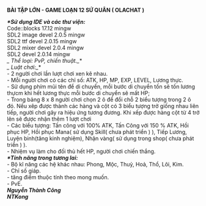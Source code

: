 **BÀI TẬP LỚN - GAME LOẠN 12 SỨ QUÂN ( OLACHAT )**  

 **_*Sử dụng IDE và các thư viện:_**  
    Code::blocks 17.12 mingw  
    SDL2 image devel 2.0.5 mingw  
    SDL2 ttf devel 2.0.15 mingw  
    SDL2 mixer devel 2.0.4 mingw  
    SDL2 devel 2.0.14 mingw  
**_* Thể loại: PvP, chiến thuật._**  
**_* Luật chơi:_**  
    - 2 người chơi lần lượt chơi xen kẽ nhau.  
    - Mỗi người chơi có các chỉ số: ATK, HP, MP, EXP, LEVEL, Lương thực.  
    - Sử dụng phím mũi tên để di chuyển, mỗi bước di chuyển tốn sẽ tốn lương thựcm khi hết lương thực mỗi bước di chuyển sẽ mất HP;  
    - Trong bảng 8 x 8 người chơi chọn 2 ô để đổi chỗ 2 biểu tượng trong 2 ô đó. Nếu xêp được thành các hàng và cột có 3 biểu tượng trở giống nhau liên tiếp, người chơi gây ra hiệu ứng tương đương. Khi xếp được hàng cột từ 4 trở lên sẽ được nhận thêm 1 lượt chơi  
    - Các biểu tượng: Tấn công với 100% ATK, Tấn Công với 150 % ATK, Hồi phục HP, Hồi phục Mana( sử dụng Skill( chưa phát triển ) ), Tiếp Lương, Luyện binh(tăng kinh nghiệm), Nhận vàng( sử dụng trong shop( chưa phát triển ) ).  
    - Nhiệm vụ làm cho đối thủ hết HP, người chơi chiến thắng.  
**_*Tính năng trong tương lai:_**  
    - Bộ kĩ năng các hệ khác nhau: Phong, Mộc, Thuỷ, Hoả, Thổ, Lôi, Kim.  
    - Chỉ số giáp.  
    - tăng điểm thuộc tính theo mong muốn.  
    - PvE.  
                                                                                                                           **_Nguyễn Thành Công_  
                                                                                                                                _NTKong_**  
